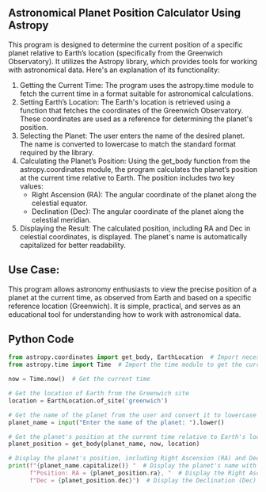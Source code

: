 ## Astronomical Planet Position Calculator Using Astropy
This program is designed to determine the current position of a specific planet relative to Earth’s location (specifically from the Greenwich Observatory). It utilizes the Astropy library, which provides tools for working with astronomical data. Here's an explanation of its functionality:
1. Getting the Current Time: The program uses the astropy.time module to fetch the current time in a format suitable for astronomical calculations.
2. Setting Earth’s Location: The Earth's location is retrieved using a function that fetches the coordinates of the Greenwich Observatory. These coordinates are used as a reference for determining the planet's position.
3. Selecting the Planet: The user enters the name of the desired planet. The name is converted to lowercase to match the standard format required by the library.
4. Calculating the Planet’s Position: Using the get_body function from the astropy.coordinates module, the program calculates the planet’s position at the current time relative to Earth. The position includes two key values:
   - Right Ascension (RA): The angular coordinate of the planet along the celestial equator.
   - Declination (Dec): The angular coordinate of the planet along the celestial meridian.
5. Displaying the Result: The calculated position, including RA and Dec in celestial coordinates, is displayed. The planet's name is automatically capitalized for better readability.

## Use Case:
This program allows astronomy enthusiasts to view the precise position of a planet at the current time, as observed from Earth and based on a specific reference location (Greenwich). It is simple, practical, and serves as an educational tool for understanding how to work with astronomical data.

## Python Code
```python
from astropy.coordinates import get_body, EarthLocation  # Import necessary modules for determining planetary positions
from astropy.time import Time  # Import the time module to get the current time

now = Time.now()  # Get the current time

# Get the location of Earth from the Greenwich site
location = EarthLocation.of_site('greenwich')

# Get the name of the planet from the user and convert it to lowercase
planet_name = input("Enter the name of the planet: ").lower()

# Get the planet's position at the current time relative to Earth's location (Greenwich site)
planet_position = get_body(planet_name, now, location)

# Display the planet's position, including Right Ascension (RA) and Declination (Dec)
print(f"{planet_name.capitalize()} "  # Display the planet's name with the first letter capitalized
      f"Position: RA = {planet_position.ra}, "  # Display the Right Ascension (RA)
      f"Dec = {planet_position.dec}")  # Display the Declination (Dec)

```
